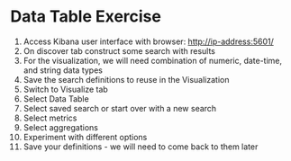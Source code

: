 # Data Table Exercise

1. Access Kibana user interface with browser: [http://ip-address:5601/](http://ip-address:5601/)
2. On discover tab construct some search with results
3. For the visualization, we will need combination of numeric, date-time, and string data types
4. Save the search definitions to reuse in the Visualization
5. Switch to Visualize tab
6. Select Data Table
7. Select saved search or start over with a new search
8. Select metrics
9. Select aggregations
10. Experiment with different options
11. Save your definitions - we will need to come back to them later



